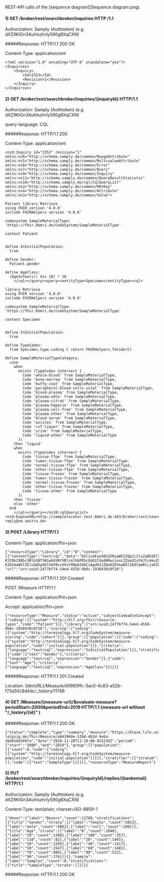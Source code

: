 REST-API calls of the [sequence diagram](Sequence diagram.png).


#### 1) GET /broker/rest/searchbroker/inquiries HTTP /1.1
Authorization:  Samply (Authtoken) (e.g. dXZ9KIGn3AuhIszhrIy590g8XqCXN)

#####Response:
HTTP/1.1 200 OK

Content-Type: application/xml


    <?xml version="1.0" encoding="UTF-8" standalone="yes"?>
    <Inquiries>
        <Inquiry>
            <Id>2353</Id>
            <Revision>1</Revision>
        </Inquiry>
    </Inquiries>


#### 2) GET /broker/rest/searchbroker/inquiries/{inquiryId} HTTP/1.1
Authorization: Samply (Authtoken) (e.g. dXZ9KIGn3AuhIszhrIy590g8XqCXN)

query-language: CQL


#####Response:
HTTP/1.1 200

Content-Type: application/xml

    <ns9:Inquiry id="2353" revision="1" xmlns:ns6="http://schema.samply.de/common/RangeAttribute" xmlns:ns5="http://schema.samply.de/common/MultivalueAttribute" xmlns:ns8="http://schema.samply.de/common/Error" xmlns:ns7="http://schema.samply.de/common/Query" xmlns:ns9="http://schema.samply.de/common/Inquiry" xmlns:ns11="http://schema.samply.de/common/QueryResultStatistic" xmlns:ns10="http://schema.samply.de/cql/CqlQueryList" xmlns:ns2="http://schema.samply.de/common/MdrKey" xmlns:ns4="http://schema.samply.de/common/Attribute" xmlns:ns3="http://schema.samply.de/common/Value">

    Patient library Retrieve
    using FHIR version '4.0.0'
    include FHIRHelpers version '4.0.0'
    
    codesystem SampleMaterialType: 'https://fhir.bbmri.de/CodeSystem/SampleMaterialType'
    
    context Patient
    
    
    define InInitialPopulation:
      true
    
    define Gender:
      Patient.gender
    
    define AgeClass:
      (AgeInYears() div 10) * 10
        </cql></query><query><entityType>Specimen</entityType><cql>
    
    library Retrieve
    using FHIR version '4.0.0'
    include FHIRHelpers version '4.0.0'
    
    codesystem SampleMaterialType: 'https://fhir.bbmri.de/CodeSystem/SampleMaterialType'
    
    context Specimen
    
    
    define InInitialPopulation:
      true
    
    define TypeCodes:
      from Specimen.type.coding C return FHIRHelpers.ToCode(C)
    
    define SampleMaterialTypeCategory:
      case
        when
          exists (TypeCodes intersect {
            Code 'whole-blood' from SampleMaterialType,
            Code 'bone-marrow' from SampleMaterialType,
            Code 'buffy-coat' from SampleMaterialType,
            Code 'peripheral-blood-cells-vital' from SampleMaterialType,
            Code 'blood-plasma' from SampleMaterialType,
            Code 'plasma-edta' from SampleMaterialType,
            Code 'plasma-citrat' from SampleMaterialType,
            Code 'plasma-heparin' from SampleMaterialType,
            Code 'plasma-cell-free' from SampleMaterialType,
            Code 'plasma-other' from SampleMaterialType,
            Code 'blood-serum' from SampleMaterialType,
            Code 'ascites' from SampleMaterialType,
            Code 'csf-liquor' from SampleMaterialType,
            Code 'urine' from SampleMaterialType,
            Code 'liquid-other' from SampleMaterialType
          })
        then 'liquid'
        when
          exists (TypeCodes intersect {
            Code 'tissue-ffpe' from SampleMaterialType,
            Code 'tumor-tissue-ffpe' from SampleMaterialType,
            Code 'normal-tissue-ffpe' from SampleMaterialType,
            Code 'other-tissue-ffpe' from SampleMaterialType,
            Code 'tissue-frozen' from SampleMaterialType,
            Code 'tumor-tissue-frozen' from SampleMaterialType,
            Code 'normal-tissue-frozen' from SampleMaterialType,
            Code 'other-tissue-frozen' from SampleMaterialType,
            Code 'tissue-other' from SampleMaterialType
          })
        then 'tissue'
        else 'other'
      end
        </cql></query></ns10:cqlQueryList><ns9:ExposeURL>http://samplelocator.test.bbmri.de:443/broker/rest/searchbroker/exposes/2353GBASearchbrokerno-reply@vm.vmitro.de>
        
        

#### 3) POST /Library HTTP/1.1
Content-Type: application/fhir+json

    {"resourceType":"Library","id":"0","content":[{"contentType":"text/cql","data":"bGlicmFyeSBSZXRyaWV2ZQp1c2luZyBGSElSIHZlcnNpb24gJzQuMC4wJwppbmNsdWRlIEZISVJIZWxwZXJzIHZlcnNpb24gJzQuMC4wJwo
    KY29kZXN5c3RlbSBTYW1wbGVNYXRlcmlhbFR5cGU6ICdodHRwczovL2ZoaXIuYmJtcmkuZGUvQ29kZVN5c3RlbS9TYW1wbGVNYXRlcmlhbFR5cGUnCgpjb250ZXh0IFBhdGllbnQKCgo
    KZGVmaW5lIEluSW5pdGlhbFBvcHVsYXRpb246CiAgdHJ1ZQoKZGVmaW5lIEdlbmRlcjoKICBQYXRpZW50LmdlbmRlcgoKZGVmaW5lIEFnZUNsYXNzOgogIChBZ2VJblllYXJzKCkgZGl2IDEwKSAqIDEwCiAgICA="}],
    "url":"urn:uuid:2477bf74-54ed-4558-9b8c-1930430c0f26"}

#####Response:
HTTP/1.1 201 Created

POST /Measure HTTP/1.1

Content-Type: application/fhir+json

Accept: application/fhir+json

    {"resourceType":"Measure","status":"active","subjectCodeableConcept":{"coding":[{"system":"http://hl7.org/fhir/resource-types","code":"Patient"}]},"library":["urn:uuid:2477bf74-54ed-4558-9b8c-1930430c0f26"],"scoring":{"coding":[{"system":"http://terminology.hl7.org/CodeSystem/measure-scoring","code":"cohort"}]},"group":[{"population":[{"code":{"coding":[{"system":"http://terminology.hl7.org/CodeSystem/measure-population","code":"initial-population"}]},"criteria":{"language":"text/cql","expression":"InInitialPopulation"}}],"stratifier":[{"code":{"text":"Gender"},"criteria":{"language":"text/cql","expression":"Gender"}},{"code":{"text":"Age"},"criteria":{"language":"text/cql","expression":"AgeClass"}}]}]}

#####Response:
HTTP/1.1 201 Created

Location: {ldmURL}/Measure/d0993ffc-3ac0-4c83-a52b-f73a50c8d4dc/_history/11748

#### 4) GET  /Measure/{measure-url}/$evaluate-measure?periodStart=2000&periodEnd=2019 HTTP/1.1  (measure-url without "/_history/{id}" )

#####Response:
HTTP/1.1 200 OK

    {"status":"complete","type":"summary","measure":"https://blaze.life.uni-leipzig.de/fhir/Measure/a8439b0e-53b8-4b3d-9e6a-26d016b394fa","date":"2020-11-20T11:18:00.832236Z","period":{"start":"2000","end":"2019"},"group":[{"population":[{"count":0,"code":{"coding":[{"system":"http://terminology.hl7.org/CodeSystem/measure-population","code":"initial-population"}]}}],"stratifier":[{"stratum":[],"code":[{"text":"SampleType"}]}]}],"resourceType":"MeasureReport"}


#### 5) PUT /broker/rest/searchbroker/inquiries/{inquiryId}/replies/{bankemail} HTTP/1.1
Authorization:  Samply (Authtoken) (e.g. dXZ9KIGn3AuhIszhrIy590g8XqCXN)

Content-Type: text/plain; charset=ISO-8859-1

    {"donor":{"label":"Donors","count":11780,"stratifications":[{"title":"Gender","strata":[{"label":"female","count":5813},{"label":"male","count":5861},{"label":"null","count":100}]},{"title":"Age","strata":[{"label":"0","count":1048},{"label":"10","count":1280},{"label":"100","count":357},{"label":"110","count":82},{"label":"20","count":1465},{"label":"30","count":1295},{"label":"40","count":1417},{"label":"50","count":1547},{"label":"60","count":1401},{"label":"70","count":986},{"label":"80","count":522},{"label":"90","count":374}]}]},"sample":{"label":"Samples","count":0,"stratifications":[{"title":"SampleType","strata":[]}]}}

#####Response:
HTTP/1.1 200 OK
